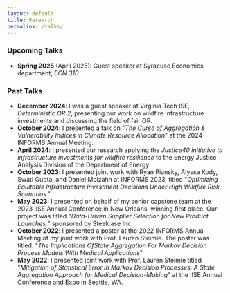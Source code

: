 ```yaml
---
layout: default
title: Research
permalink: /talks/
---
```


### Upcoming Talks
- **Spring 2025** (April 2025): Guest speaker at Syracuse Economics department, *ECN 310*

### Past Talks

- **December 2024**: I was a guest speaker at Virginia Tech ISE, *Deterministic OR 2*, presenting our work on wildfire infrastructure investments and discussing the field of fair OR.
- **October 2024**: I presented a talk on "*The Curse of Aggregation & Vulnerability Indices in Climate Resource Allocation*" at the 2024 INFORMS Annual Meeting.
- **April 2024**: I presented our research applying the *Justice40 initiative to infrastructure investments for wildfire resilience* to the Energy Justice Analysis Division of the Department of Energy.
- **October 2023**: I presented joint work with Ryan Piansky, Alyssa Kody, Swati Gupta, and Daniel Molzahn at INFORMS 2023, titled "*Optimizing Equitable Infrastructure Investment Decisions Under High Wildfire Risk Scenarios*."
- **May 2023**: I presented on behalf of my senior capstone team at the 2023 IISE Annual Conference in New Orleans, winning first place. Our project was titled "*Data-Driven Supplier Selection for New Product Launches,*" sponsored by Steelcase Inc.
- **October 2022**: I presented a poster at the 2022 INFORMS Annual Meeting of my joint work with Prof. Lauren Steimle. The poster was titled: "*The Implications OfState Aggregation For Markov Decision Process Models With Medical Applications*" 
- **May 2022**: I presented joint work with Prof. Lauren Steimle titled "*Mitigation of Statistical Error in Markov Decision Processes: A State Aggregation Approach for Medical Decision-Making*" at the IISE Annual Conference and Expo in Seattle, WA.

